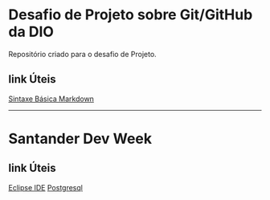 # Desafio de Projeto sobre Git/GitHub da DIO
Repositório criado para o desafio de Projeto.

## link Úteis

[Sintaxe Básica Markdown](https://www.markdownguide.org/basic-syntax/)

---

# Santander Dev Week

## link Úteis

[Eclipse IDE](https://www.eclipse.org/ide/)
[Postgresql](https://www.postgresql.org/)